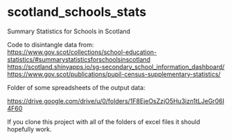 # scotland_schools_stats
Summary Statistics for Schools in Scotland <br />

Code to disintangle data from: <br />
https://www.gov.scot/collections/school-education-statistics/#summarystatisticsforschoolsinscotland <br />
https://scotland.shinyapps.io/sg-secondary_school_information_dashboard/ <br />
https://www.gov.scot/publications/pupil-census-supplementary-statistics/ <br />

Folder of some spreadsheets of the output data: <br />

https://drive.google.com/drive/u/0/folders/1F8EjeOsZzjO5Hu3izn1tLJeGr06I4F60

If you clone this project with all of the folders of excel files it should hopefully work.<br />
